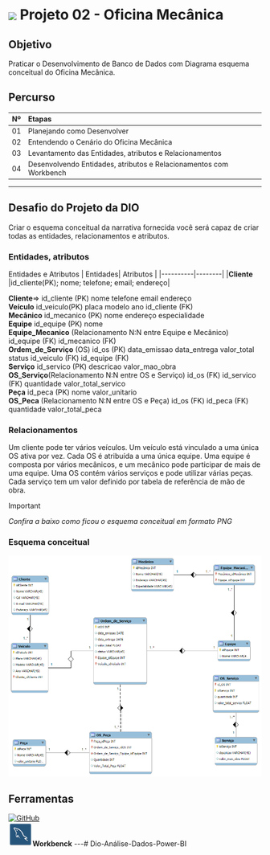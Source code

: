 <h1>
    <a href="https://www.dio.me/">
     <img align="center" width="40px" src="https://hermes.digitalinnovation.one/assets/diome/logo-minimized.png"></a>
    <span>Projeto 02 - Oficina Mecânica</span>
</h1>

## Objetivo
Praticar o Desenvolvimento de Banco de Dados com Diagrama esquema conceitual do Oficina Mecânica.


## Percurso
<table>
  <thead>
    <tr align="left">
      <th>Nº</th>
      <th>Etapas</th>
    </tr>
  </thead>
  <tbody align="left">
    <tr>
      <td>01</td>
      <td>Planejando como Desenvolver</td>
    </tr>
    <tr>
      <td>02</td>
      <td>Entendendo o Cenário do Oficina Mecânica</td>
    </tr>
    <tr>
      <td>03</td>
      <td>Levantamento das Entidades, atributos e Relacionamentos</td>  
    </tr>
    <tr>
      <td>04</td>
      <td>Desenvolvendo Entidades, atributos e Relacionamentos com Workbench</td>    
    </tr>
  </tbody>
</table>

---
## Desafio do Projeto da DIO
Criar o esquema conceitual  da narrativa fornecida você será capaz de criar todas as entidades, relacionamentos e atributos. <br>

### Entidades, atributos
Entidades e Atributos
| Entidades| Atributos |
|----------|--------|
|**Cliente** |id_cliente(PK); nome; telefone; email; endereço|


**Cliente**=>
id_cliente (PK)
nome
telefone
email
endereço<br>
**Veículo**
id_veiculo(PK)
placa
modelo
ano
id_cliente (FK)<br>
**Mecânico**
id_mecanico (PK)
nome
endereço
especialidade<br>
**Equipe**
id_equipe (PK)
nome<br>
**Equipe_Mecanico** (Relacionamento N:N entre Equipe e Mecânico)
id_equipe (FK)
id_mecanico (FK)<br>
**Ordem_de_Serviço** (OS)
id_os (PK)
data_emissao
data_entrega
valor_total
status
id_veiculo (FK)
id_equipe (FK)<br>
**Serviço**
id_servico (PK)
descricao
valor_mao_obra<br>
**OS_Serviço**(Relacionamento N:N entre OS e Serviço)
id_os (FK)
id_servico (FK)
quantidade
valor_total_servico<br>
**Peça**
id_peca (PK)
nome
valor_unitario<br>
**OS_Peca** (Relacionamento N:N entre OS e Peça)
id_os (FK)
id_peca (FK)
quantidade
valor_total_peca<br>

### Relacionamentos

Um cliente pode ter vários veículos.
Um veículo está vinculado a uma única OS ativa por vez.
Cada OS é atribuída a uma única equipe.
Uma equipe é composta por vários mecânicos, e um mecânico pode participar de mais de uma equipe.
Uma OS contém vários serviços e pode utilizar várias peças.
Cada serviço tem um valor definido por tabela de referência de mão de obra.

> [!IMPORTANT]   
> *Confira a baixo como ficou o esquema conceitual em formato PNG*

### Esquema conceitual
![weber](/Projeto02/Projeto02_OficinaMecanica_ER.png)


## Ferramentas
[![GitHub](https://img.shields.io/badge/GitHub-000?style=for-the-badge&logo=github&logoColor=30A3DC)](https://docs.github.com/) <br>
![weber](/img/workbench_.png)**Workbenck**
---# Dio-Análise-Dados-Power-BI

